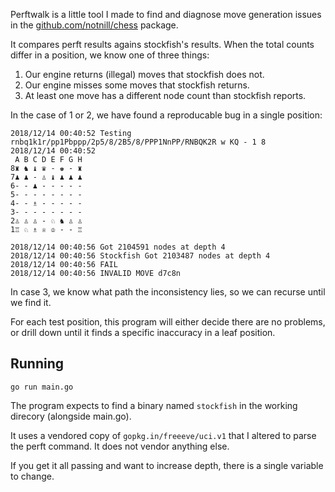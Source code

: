 Perftwalk is a little tool I made to find and diagnose move generation issues in the [github.com/notnill/chess](https://github.com/notnill/chess) package.

It compares perft results agains stockfish's results. When the total counts differ in a position, we know one of three things:

1. Our engine returns (illegal) moves that stockfish does not.
2. Our engine misses some moves that stockfish returns.
3. At least one move has a different node count than stockfish reports.

In the case of 1 or 2, we have found a reproducable bug in a single position:

```
2018/12/14 00:40:52 Testing rnbq1k1r/pp1Pbppp/2p5/8/2B5/8/PPP1NnPP/RNBQK2R w KQ - 1 8
2018/12/14 00:40:52
 A B C D E F G H
8♜ ♞ ♝ ♛ - ♚ - ♜
7♟ ♟ - ♙ ♝ ♟ ♟ ♟
6- - ♟ - - - - -
5- - - - - - - -
4- - ♗ - - - - -
3- - - - - - - -
2♙ ♙ ♙ - ♘ ♞ ♙ ♙
1♖ ♘ ♗ ♕ ♔ - - ♖

2018/12/14 00:40:56 Got 2104591 nodes at depth 4
2018/12/14 00:40:56 Stockfish Got 2103487 nodes at depth 4
2018/12/14 00:40:56 FAIL
2018/12/14 00:40:56 INVALID MOVE d7c8n
```

In case 3, we know what path the inconsistency lies, so we can recurse until we find it.

For each test position, this program will either decide there are no problems, or drill down until it finds a specific inaccuracy in a leaf position.

## Running

`go run main.go`

The program expects to find a binary named `stockfish` in the working direcory (alongside main.go).

It uses a vendored copy of `gopkg.in/freeeve/uci.v1` that I altered to parse the perft command. It does not vendor anything else.

If you get it all passing and want to increase depth, there is a single variable to change.